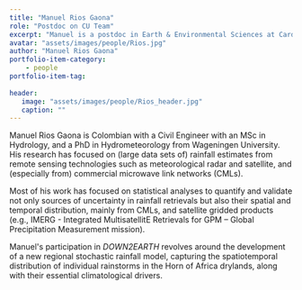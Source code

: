 ```yaml
---
title: "Manuel Rios Gaona"
role: "Postdoc on CU Team"
excerpt: "Manuel is a postdoc in Earth & Environmental Sciences at Cardiff."
avatar: "assets/images/people/Rios.jpg"
author: "Manuel Rios Gaona"
portfolio-item-category:
    - people
portfolio-item-tag:
    
header:
   image: "assets/images/people/Rios_header.jpg"
   caption: ""
---
```


Manuel Rios Gaona is Colombian with a Civil Engineer with an MSc in Hydrology, and a PhD in Hydrometeorology from Wageningen University. His research has focused on (large data sets of) rainfall estimates from remote sensing technologies such as meteorological radar and satellite, and (especially from) commercial microwave link networks (CMLs).

Most of his work has focused on statistical analyses to quantify and validate not only sources of uncertainty in rainfall retrievals but also their spatial and temporal distribution, mainly from CMLs, and satellite gridded products (e.g., IMERG - Integrated MultisatellitE Retrievals for GPM – Global Precipitation Measurement mission).

Manuel's participation in _DOWN2EARTH_ revolves around the development of a new regional stochastic rainfall model, capturing the spatiotemporal distribution of individual rainstorms in the Horn of Africa drylands, along with their essential climatological drivers. 